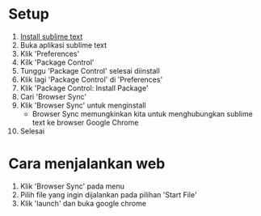 # Setup
1. [Install sublime text](https://www.sublimetext.com/)
2. Buka aplikasi sublime text
3. Klik 'Preferences'
4. Kilk 'Package Control'
5. Tunggu 'Package Control' selesai diinstall
6. Klik lagi 'Package Control' di 'Preferences'
7. Klik 'Package Control: Install Package'
8. Cari 'Browser Sync'
9. Klik 'Browser Sync' untuk menginstall
    - Browser Sync memungkinkan kita untuk menghubungkan sublime text ke browser Google Chrome
10. Selesai

# Cara menjalankan web
1. Klik 'Browser Sync' pada menu
2. Pilih file yang ingin dijalankan pada pilihan 'Start File'
3. Klik 'launch' dan buka google chrome
